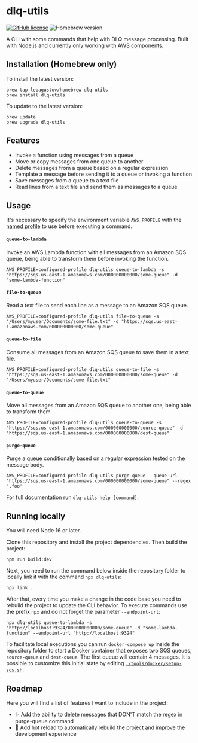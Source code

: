 # dlq-utils

[![GitHub license](https://img.shields.io/badge/license-MIT-blue.svg)](https://github.com/leoaugustov/dlq-utils/blob/main/LICENSE)
![Homebrew version](https://img.shields.io/badge/dynamic/json.svg?url=https://raw.githubusercontent.com/leoaugustov/homebrew-dlq-utils/master/Info/dlq-utils.json&query=$.versions.stable&label=homebrew&color=green)

A CLI with some commands that help with DLQ message processing. Built with Node.js and currently only working with AWS components.

## Installation (Homebrew only)
To install the latest version:
```shell
brew tap leoagustov/homebrew-dlq-utils
brew install dlq-utils
```

To update to the latest version:
```shell
brew update
brew upgrade dlq-utils
```

## Features

- Invoke a function using messages from a queue
- Move or copy messages from one queue to another
- Delete messages from a queue based on a regular expression
- Template a message before sending it to a queue or invoking a function
- Save messages from a queue to a text file
- Read lines from a text file and send them as messages to a queue

## Usage
It's necessary to specify the environment variable `AWS_PROFILE` with the [named profile](https://docs.aws.amazon.com/cli/latest/userguide/cli-configure-profiles.html) to use before executing a command.

#### `queue-to-lambda`
Invoke an AWS Lambda function with all messages from an Amazon SQS queue, being able to transform them before invoking the function.

```shell
AWS_PROFILE=configured-profile dlq-utils queue-to-lambda -s "https://sqs.us-east-1.amazonaws.com/000000000000/some-queue" -d "some-lambda-function"
```

#### `file-to-queue`
Read a text file to send each line as a message to an Amazon SQS queue.

```shell
AWS_PROFILE=configured-profile dlq-utils file-to-queue -s "/Users/myuser/Documents/some-file.txt" -d "https://sqs.us-east-1.amazonaws.com/000000000000/some-queue"
```

#### `queue-to-file`
Consume all messages from an Amazon SQS queue to save them in a text file.

```shell
AWS_PROFILE=configured-profile dlq-utils queue-to-file -s "https://sqs.us-east-1.amazonaws.com/000000000000/some-queue" -d "/Users/myuser/Documents/some-file.txt"
```

#### `queue-to-queue`
Move all messages from an Amazon SQS queue to another one, being able to transform them.

```shell
AWS_PROFILE=configured-profile dlq-utils queue-to-queue -s "https://sqs.us-east-1.amazonaws.com/000000000000/source-queue" -d "https://sqs.us-east-1.amazonaws.com/000000000000/dest-queue"
```

#### `purge-queue`
Purge a queue conditionally based on a regular expression tested on the message body.

```shell
AWS_PROFILE=configured-profile dlq-utils purge-queue --queue-url "https://sqs.us-east-1.amazonaws.com/000000000000/some-queue" --regex ".foo"
```
For full documentation run `dlq-utils help [command]`.

## Running locally

You will need Node 16 or later.

Clone this repository and install the project dependencies. Then build the project:

```shell
npm run build:dev
```
Next, you need to run the command below inside the repository folder to locally link it with the command `npx dlq-utils`:

```shell
npx link .
```

After that, every time you make a change in the code base you need to rebuild the project to update the CLI behavior. To execute commands use the prefix `npx` and do not forget the parameter `--endpoint-url`:

```shell
npx dlq-utils queue-to-lambda -s "http://localhost:9324/000000000000/some-queue" -d "some-lambda-function" --endpoint-url "http://localhost:9324"
```

To facilitate local executions you can run `docker-compose up` inside the repository folder to start a Docker container that exposes two SQS queues, `source-queue` and `dest-queue`. The first queue will contain 4 messages. It is possible to customize this initial state by editing [`./tools/docker/setup-sqs.sh`](https://github.com/leoaugustov/dlq-utils/tree/main/tools/docker/setup-sqs.sh).

## Roadmap

Here you will find a list of features I want to include in the project:

- ✨ Add the ability to delete messages that DON'T match the regex in purge-queue command
- 🔧 Add hot reload to automatically rebuild the project and improve the development experience
